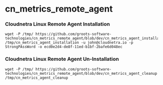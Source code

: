 # cn_metrics_remote_agent

### Cloudnetra Linux Remote Agent Installation

```
wget -P /tmp/ https://github.com/groots-software-technologies/cn_metrics_remote_agent/blob/dev/cn_metrics_agent_installation
/tmp/cn_metrics_agent_installation -u john@cloudnetra.io -p StrongPAssWord -o ecd0e2d4-de8f-11ed-b1bf-2bafe6d048ec
```

### Cloudnetra Linux Remote Agent Un-Installation
```
wget -P /tmp/ https://github.com/groots-software-technologies/cn_metrics_remote_agent/blob/dev/cn_metrics_agent_cleanup
/tmp/cn_metrics_agent_cleanup
```
